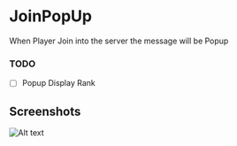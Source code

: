 # JoinPopUp
When Player Join into the server the message will be Popup 

### TODO

- [ ] Popup Display Rank

## Screenshots
<img src="https://raw.githubusercontent.com/zsfell/JoinPopUp/main/example.png" alt="Alt text" title="Optional title">
